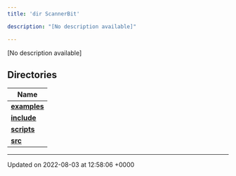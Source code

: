 ```yaml
---
title: 'dir ScannerBit'

description: "[No description available]"

---
```







[No description available]

## Directories

| Name           |
| -------------- |
| **[examples](/documentation/code/gambit_sphinx/files/dir_bbbfd0702f0dc7aacadf18c210711818/#dir-examples)**  |
| **[include](/documentation/code/gambit_sphinx/files/dir_05fbb9f424d9ed4288dc7709debd0ffd/#dir-include)**  |
| **[scripts](/documentation/code/gambit_sphinx/files/dir_95fb20c9c5d248cde58c08d66c64d998/#dir-scripts)**  |
| **[src](/documentation/code/gambit_sphinx/files/dir_7e7214566a1bf7120f8297a8773531b2/#dir-src)**  |






-------------------------------

Updated on 2022-08-03 at 12:58:06 +0000
